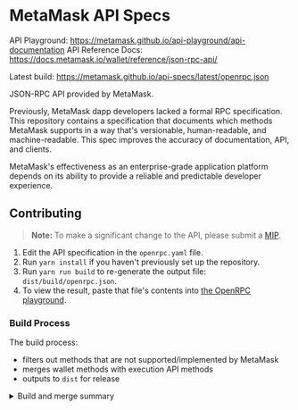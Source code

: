 # MetaMask API Specs

API Playground: https://metamask.github.io/api-playground/api-documentation
API Reference Docs: https://docs.metamask.io/wallet/reference/json-rpc-api/

Latest build: https://metamask.github.io/api-specs/latest/openrpc.json

JSON-RPC API provided by MetaMask.

Previously, MetaMask dapp developers lacked a formal RPC specification. This repository contains a specification that documents which methods MetaMask supports in a way that's versionable, human-readable, and machine-readable. This spec improves the accuracy of documentation, API, and clients.

MetaMask's effectiveness as an enterprise-grade application platform depends on its ability to provide a reliable and predictable developer experience.

## Contributing

> **Note:** To make a significant change to the API, please submit a [MIP](https://github.com/MetaMask/metamask-improvement-proposals/tree/main).

1. Edit the API specification in the `openrpc.yaml` file.
2. Run `yarn install` if you haven't previously set up the repository. 
3. Run `yarn run build` to re-generate the output file: `dist/build/openrpc.json`.
4. To view the result, paste that file's contents into [the OpenRPC playground](https://playground.open-rpc.org/).

### Build Process

The build process:
- filters out methods that are not supported/implemented by MetaMask
- merges wallet methods with execution API methods
- outputs to `dist` for release

<details>
  <summary>Build and merge summary</summary>
The build uses the script `merge-openrpc.js`, which:

1. Loads `openrpc.yaml` and `multichain/openrpc.yaml` from the local file system.
2. Fetches the Ethereum execution API OpenRPC spec from a [remote URL](https://raw.githubusercontent.com/ethereum/execution-apis/59e6a6f9947859e8bb41bc63b248aa026b0781bd/refs-openrpc.json) and filters out methods that are not supported/implemented by MetaMask, using `filterExecutionAPIs`.
3. Merges the local MetaMask OpenRPC spec with the Ethereum execution API OpenRPC spec.
4. Tags each execution API method.
5. Writes out the merged and filtered OpenRPC spec to temporary files:
	 - `src/build/openrpc.json`
	 - `src/build/multichain-openrpc.json`
6. Outputs these files to the `dist` folder. 

## Deploy
- [On release](RELEASING.md), uploads to npm at `@metamask/api-specs`
- [On release](RELEASING.md), uploads to [GitHub pages](https://metamask.github.io/api-specs/latest/metamask-openrpc.json)


